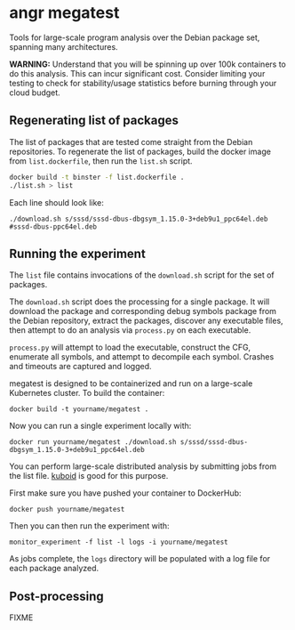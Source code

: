 angr megatest
=============
Tools for large-scale program analysis over the Debian package set, spanning
many architectures.

**WARNING:** Understand that you will be spinning up over 100k containers
to do this analysis. This can incur significant cost. Consider limiting your
testing to check for stability/usage statistics before burning through your 
cloud budget.

Regenerating list of packages
-----------------------------
The list of packages that are tested come straight from the Debian repositories.
To regenerate the list of packages, build the docker image from
`list.dockerfile`, then run the `list.sh` script.

```bash
docker build -t binster -f list.dockerfile .
./list.sh > list
```

Each line should look like:
```
./download.sh s/sssd/sssd-dbus-dbgsym_1.15.0-3+deb9u1_ppc64el.deb #sssd-dbus-ppc64el.deb
```

Running the experiment
----------------------
The `list` file contains invocations of the `download.sh` script for the set of
packages.

The `download.sh` script does the processing for a single package. It will
download the package and corresponding debug symbols package from the Debian
repository, extract the packages, discover any executable files, then attempt to
do an analysis via `process.py` on each executable.

`process.py` will attempt to load the executable, construct the CFG, enumerate
all symbols, and attempt to decompile each symbol. Crashes and timeouts are
captured and logged.

megatest is designed to be containerized and run on a large-scale Kubernetes
cluster. To build the container:

```
docker build -t yourname/megatest .
```

Now you can run a single experiment locally with:

```
docker run yourname/megatest ./download.sh s/sssd/sssd-dbus-dbgsym_1.15.0-3+deb9u1_ppc64el.deb
```

You can perform large-scale distributed analysis by submitting jobs from the list file. [kuboid](https://github.com/zardus/kuboid) is good for this purpose.

First make sure you have pushed your container to DockerHub:

```
docker push yourname/megatest
```

Then you can then run the experiment with:

```
monitor_experiment -f list -l logs -i yourname/megatest
```

As jobs complete, the `logs` directory will be populated with a log file for
each package analyzed. 

Post-processing
---------------
FIXME

